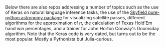 Below there are also repos addressing a number of topics such as the use of Keras on natural language inference tasks, the use of the [Skyfield pure-python astronomy package](https://github.com/skyfielders/python-skyfield) for visualizing satellite passes, different algorithms for the approximation of &#x1D70B;, the calculation of Texas Hold'Em hand win percentages, and a trainer for John Horton Conway's Doomsday algorithm. Note that the Keras code is very dated, but turns out to be the most popular. Mostly a Pythonista but Julia-curious.

<!--
**bradleypallen/bradleypallen** is a ✨ _special_ ✨ repository because its `README.md` (this file) appears on your GitHub profile.

Here are some ideas to get you started:

- 🔭 I’m currently working on ...
- 🌱 I’m currently learning ...
- 👯 I’m looking to collaborate on ...
- 🤔 I’m looking for help with ...
- 💬 Ask me about ...
- 📫 How to reach me: ...
- 😄 Pronouns: ...
- ⚡ Fun fact: ...
-->
